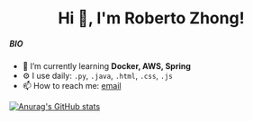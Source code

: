 <!-- <p align="center">
    <a>
        <img src="banner.png" alt="edisonlee55 Banner">
    </a>
</p> -->

<h1 align="center">Hi 👋, I'm <a>Roberto Zhong</a>!</h1>

<!--

<p align="center">  
  <a href="https://github.com/edisonlee55"><img src="https://github-readme-stats.vercel.app/api?username=edisonlee55&hide_border=true&show_icons=true" alt="edisonlee55's github stats"></a>
</p>

<p align="center">
  <strong><a>Official Website</a></strong> |
  <strong><a href="https://twitter.com/edisonlee55">Twitter</a></strong> |
  <strong><a href="https://discord.gg/nYXzaUS">Discord</a></strong> |
  <strong><a href="https://www.linkedin.com/in/edisonlee55">LinkedIn</a></strong> |
  <strong><a href="https://www.twitch.tv/edisonlee55">Twitch</a></strong>
</p>

-->


##### BIO

- 🌱 I’m currently learning  **Docker, AWS, Spring**
- ⚙️ I use daily: `.py`, `.java`, `.html`, `.css`, `.js`
- 📫 How to reach me: [email](mailto:robertozw88@gmail.com)

[![Anurag's GitHub stats](https://github-readme-stats.vercel.app/api?username=LoveHachi&count_private=true)](https://github.com/anuraghazra/github-readme-stats)


<!--
**LoveHachi/LoveHachi** is a ✨ _special_ ✨ repository because its `README.md` (this file) appears on your GitHub profile.

Here are some ideas to get you started:

- 🔭 I’m currently working on ...
- 🌱 I’m currently learning ...
- 👯 I’m looking to collaborate on ...
- 🤔 I’m looking for help with ...
- 💬 Ask me about ...
- 📫 How to reach me: ...
- 😄 Pronouns: ...
- ⚡ Fun fact: ...
-->
